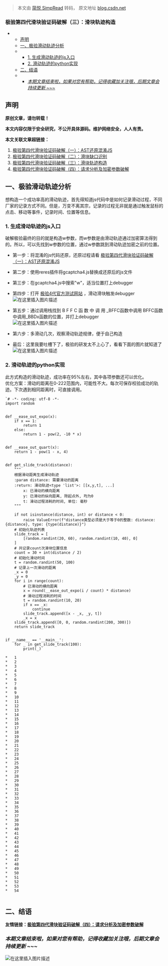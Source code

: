> 本文由 [简悦 SimpRead](http://ksria.com/simpread/) 转码， 原文地址 [blog.csdn.net](https://blog.csdn.net/qq_42857999/article/details/122364712)

### 极验第四代滑块验证码破解（三）：滑块轨迹构造

*   *   [声明](#_3)
    *   [一、极验滑动轨迹分析](#_16)
    *   *   [1. 生成滑动轨迹的js入口](#1_js_19)
        *   [2. 滑动轨迹的python实现](#2_python_34)
    *   [二、结语](#_95)
    *   *   [*本期文章结束啦，如果对您有帮助，记得收藏加关注哦，后期文章会持续更新 ~~~*](#__97)

声明
--

**原创文章，请勿转载！**

**本文内容仅限于安全研究，不公开具体源码。维护网络安全，人人有责。**

**本文关联文章超链接：**

1.  [极验第四代滑块验证码破解（一）：AST还原混淆JS](https://blog.csdn.net/qq_42857999/article/details/122364575)
2.  [极验第四代滑块验证码破解（二）：滑块缺口识别](https://blog.csdn.net/qq_42857999/article/details/122364690)
3.  [极验第四代滑块验证码破解（三）：滑块轨迹构造](https://blog.csdn.net/qq_42857999/article/details/122364712)
4.  [极验第四代滑块验证码破解（四）：请求分析及加密参数破解](https://blog.csdn.net/qq_42857999/article/details/122364731)

一、极验滑动轨迹分析
----------

想构造一个成功率高的滑动轨迹，首先得知道js代码中是如何记录滑动过程，不同厂家的记录方式不同。但是，万变不离其宗，记录的过程无非就是通过触发鼠标的点击、移动等事件，记录时间、位置等信息。

### 1. 生成滑动轨迹的js入口

破解极验最终的目的就是构造w参数，而w参数是由滑动轨迹通过加密算法得到的。所以，可以先找到w参数的位置，通过w参数跳到滑动轨迹加密之前的位置。

*   第一步：将混淆的js代码还原，还原过程请看 [极验第四代滑块验证码破解（一）：AST还原混淆JS](https://blog.csdn.net/qq_42857999/article/details/122364575)
    
*   第二步：使用reres插件将gcaptcha4.js替换成还原后的js文件
    
*   第三步：在gcaptcha4.js中搜索"w"，适当位置打上debugger
    
*   第四步：打开 [极验4代官方测试网站](https://www.geetest.com/adaptive-captcha-demo) ，滑动滑块触发debugger  
    ![在这里插入图片描述](https://img-blog.csdnimg.cn/3830d7f842884c8faf82feabb6aa816a.png?x-oss-process=image/watermark,type_d3F5LXplbmhlaQ,shadow_50,text_Q1NETiBA5biv5rOq55qE6bG8,size_20,color_FFFFFF,t_70,g_se,x_16)
    
*   第五步：通过调用栈找到 B F F C 函 数 中 调 用 _BFFC函数中调用 B​FFC函数中调用_BBDx函数的位置，并打上debugger  
    ![在这里插入图片描述](https://img-blog.csdnimg.cn/e71b5228458644979c39fb83bd0b1b2d.png?x-oss-process=image/watermark,type_d3F5LXplbmhlaQ,shadow_50,text_Q1NETiBA5biv5rOq55qE6bG8,size_20,color_FFFFFF,t_70,g_se,x_16)
    
*   第六步：多滑动几次，观察滑动轨迹规律，便于自己构造
    
*   最后：这里我要吐槽下了，极验的研发太不上心了，看看下面的图片就知道了  
    ![在这里插入图片描述](https://img-blog.csdnimg.cn/8af8fba271074b9c8e1a3530358211c7.png?x-oss-process=image/watermark,type_d3F5LXplbmhlaQ,shadow_50,text_Q1NETiBA5biv5rOq55qE6bG8,size_20,color_FFFFFF,t_70,g_se,x_16)
    

### 2. 滑动轨迹的python实现

此方式构造的滑动轨迹，成功率在95%左右，其中各项参数还可以优化。  
优化方案：滑动的距离在0-222范围内，可能性不大。每次可保存校验成功的轨迹。下次遇到相同距离时，可直接调用。

```
`# -*- coding: utf-8 -*-
import random


def __ease_out_expo(x):
    if x == 1:
        return 1
    else:
        return 1 - pow(2, -10 * x)


def __ease_out_quart(x):
    return 1 - pow(1 - x, 4)


def get_slide_track(distance):
    """
    根据滑动距离生成滑动轨迹
    :param distance: 需要滑动的距离
    :return: 滑动轨迹<type 'list'>: [[x,y,t], ...]
        x: 已滑动的横向距离
        y: 已滑动的纵向距离, 除起点外, 均为0
        t: 滑动过程消耗的时间, 单位: 毫秒
    """

    if not isinstance(distance, int) or distance < 0:
        raise ValueError(f"distance类型必须是大于等于0的整数: distance: {distance}, type: {type(distance)}")
    # 初始化轨迹列表
    slide_track = [
        [random.randint(20, 60), random.randint(10, 40), 0]
    ]
    # 共记录count次滑块位置信息
    count = 30 + int(distance / 2)
    # 初始化滑动时间
    t = random.randint(50, 100)
    # 记录上一次滑动的距离
    _x = 0
    _y = 0
    for i in range(count):
        # 已滑动的横向距离
        x = round(__ease_out_expo(i / count) * distance)
        # 滑动过程消耗的时间
        t = random.randint(10, 20)
        if x == _x:
            continue
        slide_track.append([x - _x, _y, t])
        _x = x
    slide_track.append([0, 0, random.randint(200, 300)])
    return slide_track


if __name__ == '__main__':
    for _ in get_slide_track(100):
        print(_)` 

*   1
*   2
*   3
*   4
*   5
*   6
*   7
*   8
*   9
*   10
*   11
*   12
*   13
*   14
*   15
*   16
*   17
*   18
*   19
*   20
*   21
*   22
*   23
*   24
*   25
*   26
*   27
*   28
*   29
*   30
*   31
*   32
*   33
*   34
*   35
*   36
*   37
*   38
*   39
*   40
*   41
*   42
*   43
*   44
*   45
*   46
*   47
*   48
*   49
*   50
*   51
*   52
*   53
*   54


```

二、结语
----

**友情链接：**[**极验第四代滑块验证码破解（四）：请求分析及加密参数破解**](https://blog.csdn.net/qq_42857999/article/details/122364731)

### _本期文章结束啦，如果对您有帮助，记得收藏加关注哦，后期文章会持续更新 ~~~_

![在这里插入图片描述](https://img-blog.csdnimg.cn/9165b8e64ddc428cad7363250da8c8f6.png?x-oss-process=image/watermark,type_d3F5LXplbmhlaQ,shadow_50,text_Q1NETiBA5biv5rOq55qE6bG8,size_20,color_FFFFFF,t_70,g_se,x_16)